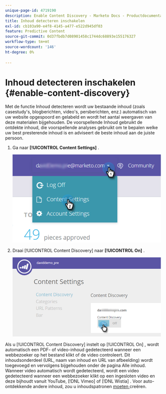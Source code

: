 ```yaml
---
unique-page-id: 4719190
description: Enable Content Discovery - Marketo Docs - Productdocumentatie
title: Inhoud detecteren inschakelen
exl-id: cb103a90-e4f8-4145-a477-e522d945df03
feature: Predictive Content
source-git-commit: 0d37fbdb7d08901458c1744dc68893e155176327
workflow-type: tm+mt
source-wordcount: '146'
ht-degree: 0%

---
```


# Inhoud detecteren inschakelen {#enable-content-discovery}

Met de functie Inhoud detecteren wordt uw bestaande inhoud (zoals casestudy&#39;s, blogberichten, video&#39;s, persberichten, enz.) automatisch van uw website opgespoord en gelabeld en wordt het aantal weergaven van deze materialen bijgehouden.  De voorspellende Inhoud gebruikt de ontdekte inhoud, die voorspellende analyses gebruikt om te bepalen welke uw best presterende inhoud is en adviseert de beste inhoud aan de juiste persoon.

1. Ga naar **[!UICONTROL Content Settings]** .

   ![](assets/settings-dropdown-hand.png)

1. Draai [!UICONTROL Content Discovery] naar **[!UICONTROL On]** .

   ![](assets/content-discovery-on-hand.png)

Als u [!UICONTROL Content Discovery] instelt op [!UICONTROL On] , wordt automatisch een PDF- of video-inhoud gedetecteerd wanneer een webbezoeker op het bestand klikt of de video controleert. Dit inhoudsonderdeel (URL, naam van inhoud en URL van afbeelding) wordt toegevoegd en vervolgens bijgehouden onder de pagina Alle inhoud. Wanneer video automatisch wordt gedetecteerd, wordt een video gedetecteerd wanneer een webbezoeker klikt op een ingesloten video en deze bijhoudt vanuit YouTube, [!DNL Vimeo] of [!DNL Wistia] . Voor auto-ontdekkende andere inhoud, zou u inhoudspatronen [ moeten ](/help/marketo/product-docs/predictive-content/getting-started/create-content-patterns.md) creëren.
